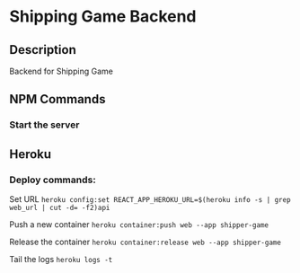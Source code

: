 # Shipping Game Backend

## Description
Backend for Shipping Game

## NPM Commands

### Start the server


## Heroku

### Deploy commands: 

Set URL
```heroku config:set REACT_APP_HEROKU_URL=$(heroku info -s | grep web_url | cut -d= -f2)api```

Push a new container
```heroku container:push web --app shipper-game```

Release the container
```heroku container:release web --app shipper-game```

Tail the logs
```heroku logs -t```